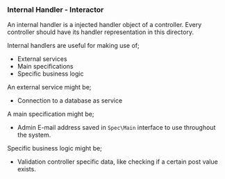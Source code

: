 ### Internal Handler - Interactor

An internal handler is a injected handler object of a controller.
Every controller should have its handler representation in this directory.

Internal handlers are useful for making use of;
+ External services
+ Main specifications
+ Specific business logic

An external service might be;
+ Connection to a database as service

A main specification might be;
+ Admin E-mail address saved in `Spec\Main` interface to use throughout the system. 

Specific business logic might be;
+ Validation controller specific data, like checking if a certain post value exists. 
